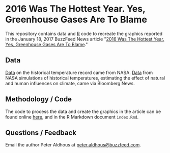 # 2016 Was The Hottest Year. Yes, Greenhouse Gases Are To Blame 

This repository contains data and [R](https://www.r-project.org/) code to recreate the graphics reported in the January 18, 2017 BuzzFeed News article "[2016 Was The Hottest Year. Yes, Greenhouse Gases Are To Blame](https://www.buzzfeed.com/peteraldhous/blame-co2-for-record-heat)."

## Data

[Data](https://data.giss.nasa.gov/gistemp/graphs/graph_data/Global_Mean_Estimates_based_on_Land_and_Ocean_Data/graph.csv) on the historical temperature record came from NASA. [Data](https://www.bloomberg.com/graphics/2015-whats-warming-the-world/data/forcings.csv) from NASA simulations of historical temperatures, estimating the effect of natural and human influences on climate, came via Bloomberg News.

## Methodology / Code

The code to process the data and create the graphics in the article can be found online [here](https://buzzfeednews.github.io/2017-01-causes-of-warming/), and in the R Markdown document `index.Rmd`.

## Questions / Feedback

Email the author Peter Aldhous at peter.aldhous@buzzfeed.com.